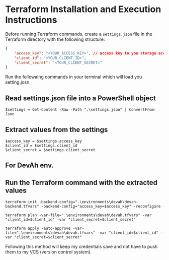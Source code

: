 # Terraform Installation and Execution Instructions

Before running Terraform commands, create a `settings.json` file in the Terraform directory with the following structure:
```json
{
    "access_key": "<YOUR_ACCESS_KEY>", // access key to you storage account in the RG the precreated by you in Azure, that needed by TF , to save the TF status.
    "client_id": "<YOUR_CLIENT_ID>",
    "client_secret": "<YOUR_CLIENT_SECRET>"
}
```
Run the followaing commands in your terminal which will load you setting.josn
## Read settings.json file into a PowerShell object

```
$settings = Get-Content -Raw -Path ".\settings.json" | ConvertFrom-Json
```


## Extract values from the settings
```
$access_key = $settings.access_key
$client_id = $settings.client_id
$client_secret = $settings.client_secret
```


## For DevAh env.
## Run the Terraform command with the extracted values

```
terraform init -backend-config=".\environments\devah\devah-backend.tfvars" -backend-config="access_key=$access_key" -reconfigure
```
```
terraform plan -var-file=".\environments\devah\devah.tfvars" -var "client_id=$client_id" -var "client_secret=$client_secret"
```
```
terraform apply -auto-approve -var-file=".\environments\devah\devah.tfvars" -var "client_id=$client_id" -var "client_secret=$client_secret"
```


Following this method will keep my credentials save and not have to push them to my VCS (version control system).